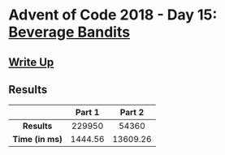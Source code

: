 # Advent of Code 2018 - Day 15: [Beverage Bandits](https://adventofcode.com/2018/day/15)

## [Write Up](https://codingap.github.io/advent-of-code/writeups/2018/day15)

## Results

|                  | **Part 1** | **Part 2** |
| :--------------: | :--------: | :--------: |
|   **Results**    | 229950 | 54360 |
| **Time (in ms)** | 1444.56 | 13609.26 |
